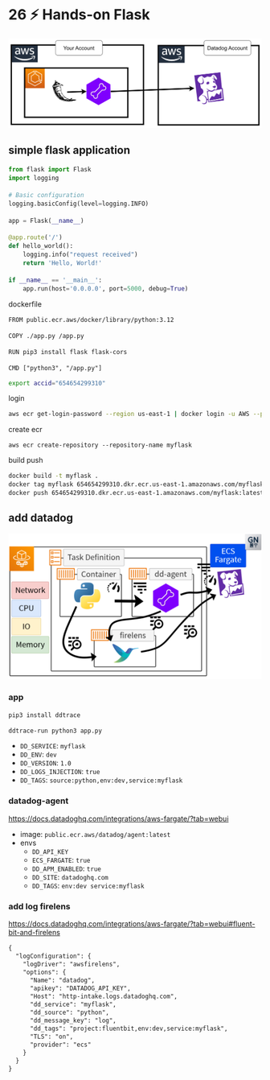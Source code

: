 # 26 ⚡ Hands-on Flask

![](../imgs/bdf45bcdbd734532b5ed30539d6f32ad.png)

## simple flask application

```python
from flask import Flask
import logging

# Basic configuration
logging.basicConfig(level=logging.INFO)

app = Flask(__name__)

@app.route('/')
def hello_world():
    logging.info("request received") 
    return 'Hello, World!'

if __name__ == '__main__':
    app.run(host='0.0.0.0', port=5000, debug=True)
```

dockerfile

```
FROM public.ecr.aws/docker/library/python:3.12

COPY ./app.py /app.py

RUN pip3 install flask flask-cors

CMD ["python3", "/app.py"]
```

```bash
export accid="654654299310"
```

login
```bash
aws ecr get-login-password --region us-east-1 | docker login -u AWS --password-stdin $accid.dkr.ecr.us-east-1.amazonaws.com
```

create ecr
```
aws ecr create-repository --repository-name myflask
```

build push
```bash
docker build -t myflask .
docker tag myflask 654654299310.dkr.ecr.us-east-1.amazonaws.com/myflask:latest
docker push 654654299310.dkr.ecr.us-east-1.amazonaws.com/myflask:latest
```

## add datadog

![](../imgs/40a088b604ff4415aa66b01ac28bd05b.png)

### app

`pip3 install ddtrace`

`ddtrace-run python3 app.py`

* `DD_SERVICE`: `myflask`
* `DD_ENV`: `dev`
* `DD_VERSION`: `1.0`
* `DD_LOGS_INJECTION`: `true`
* `DD_TAGS`: `source:python,env:dev,service:myflask`

### datadog-agent

https://docs.datadoghq.com/integrations/aws-fargate/?tab=webui

* image: `public.ecr.aws/datadog/agent:latest`
* envs
  * `DD_API_KEY`
  * `ECS_FARGATE`: `true`
  * `DD_APM_ENABLED`: `true`
  * `DD_SITE`: `datadoghq.com`
  * `DD_TAGS`: `env:dev service:myflask`

### add log firelens

https://docs.datadoghq.com/integrations/aws-fargate/?tab=webui#fluent-bit-and-firelens

```
{
  "logConfiguration": {
    "logDriver": "awsfirelens",
    "options": {
      "Name": "datadog",
      "apikey": "DATADOG_API_KEY",
      "Host": "http-intake.logs.datadoghq.com",
      "dd_service": "myflask",
      "dd_source": "python",
      "dd_message_key": "log",
      "dd_tags": "project:fluentbit,env:dev,service:myflask",
      "TLS": "on",
      "provider": "ecs"
    }
  }
}
```

